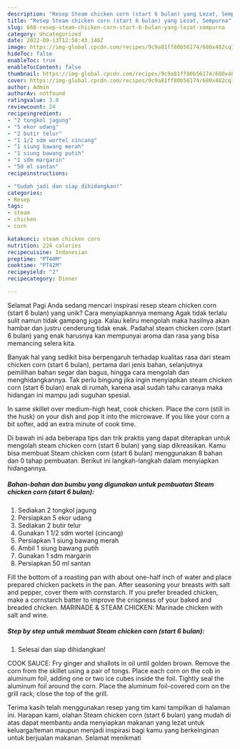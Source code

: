```yaml
---
description: "Resep Steam chicken corn (start 6 bulan) yang Lezat, Sempurna"
title: "Resep Steam chicken corn (start 6 bulan) yang Lezat, Sempurna"
slug: 660-resep-steam-chicken-corn-start-6-bulan-yang-lezat-sempurna
category: Uncategorized
date: 2022-09-13T12:58:43.146Z
image: https://img-global.cpcdn.com/recipes/9c9a81ff80b56174/680x482cq70/steam-chicken-corn-start-6-bulan-foto-resep-utama.jpg
hideToc: false
enableToc: true
enableTocContent: false
thumbnail: https://img-global.cpcdn.com/recipes/9c9a81ff80b56174/680x482cq70/steam-chicken-corn-start-6-bulan-foto-resep-utama.jpg
cover: https://img-global.cpcdn.com/recipes/9c9a81ff80b56174/680x482cq70/steam-chicken-corn-start-6-bulan-foto-resep-utama.jpg
author: Admin
authorAv: notfound
ratingvalue: 3.8
reviewcount: 24
recipeingredient:
- "2 tongkol jagung"
- "5 ekor udang"
- "2 butir telur"
- "1 1/2 sdm wortel cincang"
- "1 siung bawang merah"
- "1 siung bawang putih"
- "1 sdm margarin"
- "50 ml santan"
recipeinstructions:

- "Sudah jadi dan siap dihidangkan!"
categories:
- Resep
tags:
- steam
- chicken
- corn

katakunci: steam chicken corn 
nutrition: 224 calories
recipecuisine: Indonesian
preptime: "PT40M"
cooktime: "PT42M"
recipeyield: "2"
recipecategory: Dinner

---
```



Selamat Pagi Anda sedang mencari inspirasi resep steam chicken corn (start 6 bulan) yang unik? Cara menyiapkannya memang Agak tidak terlalu sulit namun tidak gampang juga. Kalau keliru mengolah maka hasilnya akan hambar dan justru cenderung tidak enak. Padahal steam chicken corn (start 6 bulan) yang enak harusnya kan mempunyai aroma dan rasa yang bisa memancing selera kita.


Banyak hal yang sedikit bisa berpengaruh terhadap kualitas rasa dari steam chicken corn (start 6 bulan), pertama dari jenis bahan, selanjutnya pemilihan bahan segar dan bagus, hingga cara mengolah dan menghidangkannya. Tak perlu bingung jika ingin menyiapkan steam chicken corn (start 6 bulan) enak di rumah, karena asal sudah tahu caranya maka hidangan ini mampu jadi suguhan spesial.

In same skillet over medium-high heat, cook chicken. Place the corn (still in the husk) on your dish and pop it into the microwave. If you like your corn a bit softer, add an extra minute of cook time.


Di bawah ini ada beberapa tips dan trik praktis yang dapat diterapkan untuk mengolah steam chicken corn (start 6 bulan) yang siap dikreasikan. Kamu bisa membuat Steam chicken corn (start 6 bulan) menggunakan 8 bahan dan 0 tahap pembuatan. Berikut ini langkah-langkah dalam menyiapkan hidangannya.

<!--inarticleads1-->

##### Bahan-bahan dan bumbu yang digunakan untuk pembuatan Steam chicken corn (start 6 bulan):

1. Sediakan 2 tongkol jagung
1. Persiapkan 5 ekor udang
1. Sediakan 2 butir telur
1. Gunakan 1 1/2 sdm wortel (cincang)
1. Persiapkan 1 siung bawang merah
1. Ambil 1 siung bawang putih
1. Gunakan 1 sdm margarin
1. Persiapkan 50 ml santan


Fill the bottom of a roasting pan with about one-half inch of water and place prepared chicken packets in the pan. After seasoning your breasts with salt and pepper, cover them with cornstarch. If you prefer breaded chicken, make a cornstarch batter to improve the crispness of your baked and breaded chicken. MARINADE &amp; STEAM CHICKEN: Marinade chicken with salt and wine. 

<!--inarticleads2-->

##### Step by step untuk membuat Steam chicken corn (start 6 bulan):


1. Selesai dan siap dihidangkan!

COOK SAUCE: Fry ginger and shallots in oil until golden brown. Remove the corn from the skillet using a pair of tongs. Place each corn on the cob in aluminum foil, adding one or two ice cubes inside the foil. Tightly seal the aluminum foil around the corn. Place the aluminum foil-covered corn on the grill rack; close the top of the grill. 

Terima kasih telah menggunakan resep yang tim kami tampilkan di halaman ini. Harapan kami, olahan Steam chicken corn (start 6 bulan) yang mudah di atas dapat membantu anda menyiapkan makanan yang lezat untuk keluarga/teman maupun menjadi inspirasi bagi kamu yang berkeinginan untuk berjualan makanan. Selamat menikmati
